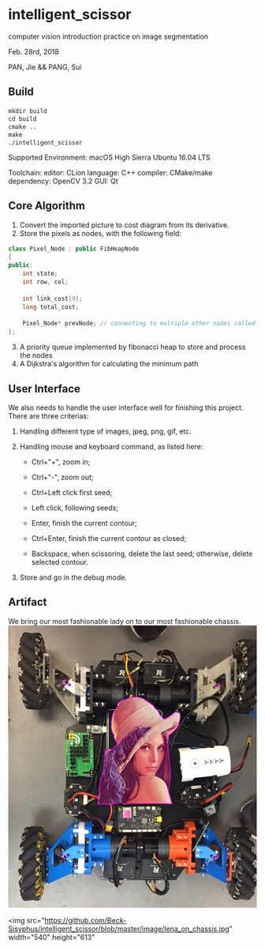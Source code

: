 # intelligent_scissor
computer vision introduction practice on image segmentation

Feb. 28rd, 2018

PAN, Jie && PANG, Sui

## Build
```
mkdir build
cd build
cmake ..
make
./intelligent_scissor
```

Supported Environment:
    macOS High Sierra
    Ubuntu 16.04 LTS
    
Toolchain:
    editor:     CLion
    language:   C++
    compiler:   CMake/make 
    dependency: OpenCV 3.2
    GUI:        Qt

## Core Algorithm
1. Convert the imported picture to cost diagram from its derivative.
2. Store the pixels as nodes, with the following field:
```c++
class Pixel_Node : public FibHeapNode
{
public:
    int state;
    int row, col;

    int link_cost[9];
    long total_cost;

    Pixel_Node* prevNode; // connecting to multiple other nodes called graph
};
```
3. A priority queue implemented by fibonacci heap to store and process the nodes
4. A Dijkstra's algorithm for calculating the minimum path 

## User Interface
We also needs to handle the user interface well for finishing this project. There are three criterias:
1. Handling different type of images, jpeg, png, gif, etc.
2. Handling mouse and keyboard command, as listed here:

   - Ctrl+"+", zoom in;

   - Ctrl+"-", zoom out;

   - Ctrl+Left click first seed;

   - Left click, following seeds;

   - Enter, finish the current contour;

   - Ctrl+Enter, finish the current contour as closed;

   - Backspace, when scissoring, delete the last seed; otherwise, delete selected contour.

3. Store and go in the debug mode.

## Artifact
We bring our most fashionable lady on to our most fashionable chassis.
![Lena on chassis](https://github.com/Beck-Sisyphus/intelligent_scissor/blob/master/image/lena_on_chassis.jpg)

<img src="https://github.com/Beck-Sisyphus/intelligent_scissor/blob/master/image/lena_on_chassis.jpg" width="540" height="613"
